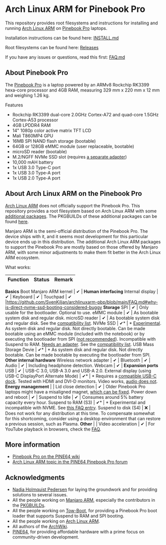 # Arch Linux ARM for Pinebook Pro

This repository provides root filesystems and instructions for installing and running [Arch Linux ARM](https://archlinuxarm.org/) on [Pinebook Pro](https://www.pine64.org/pinebook-pro/) laptops.

Installation instructions can be found here: [INSTALL.md](INSTALL.md)

Root filesystems can be found here: [Releases](https://github.com/SvenKiljan/archlinuxarm-pbp/releases)

If you have any issues or questions, read this first: [FAQ.md](FAQ.md)

## About Pinebook Pro

The [Pinebook Pro](https://www.pine64.org/pinebook-pro/) is a laptop powered by an ARMv8 Rockchip RK3399 hexa-core processor and 4GB RAM, measuring 329 mm x 220 mm x 12 mm and weighing 1.26 kg.

Features

- Rockchip RK3399 dual-core 2.0GHz Cortex-A72 and quad-core 1.5GHz Cortex-A53 processor
- 4GB LPDDR4 RAM
- 14" 1080p color active matrix TFT LCD
- Mali T860MP4 GPU
- 16MB SPI NAND flash storage (bootable)
- 64GB or 128GB eMMC module (user replaceable, bootable)
- microSD reader (bootable)
- M.2/NGFF NVMe SSD slot (requires [a separate adapter](https://pine64.com/product/pinebook-pro-m-2-ngff-nvme-ssd-interface-adapter/?v=0446c16e2e66))
- 10,000 mAH battery
- 1x USB 3.0 Type-C port
- 1x USB 3.0 Type-A port
- 1x USB 2.0 Type-A port

## About Arch Linux ARM on the Pinebook Pro

[Arch Linux ARM](https://archlinuxarm.org/) does not officially support the Pinebook Pro. This repository provides a root filesystem based on Arch Linux ARM with some [additional packages](https://pacman.kiljan.org/archlinuxarm-pbp/os/aarch64/). The PKGBUILDs of these additional packages can be found [here](https://github.com/SvenKiljan/archlinuxarm-pbp-packages).

Manjaro ARM is the semi-official distribution of the Pinebook Pro. The device ships with it, and it seems most development for this particular device ends up in this distribution. The additional Arch Linux ARM packages to support the Pinebook Pro are mostly based on those offered by Manjaro ARM, with some minor adjustments to make them fit better in the Arch Linux ARM ecosystem.

What works:

Function | Status | Remark
--- | --- | ---
**Basics**
Boot Manjaro ARM kernel | ✔ |
**Human interfacing**
Internal display | ✔ |
Keyboard | ✔ |
Touchpad | ✔ |https://github.com/SvenKiljan/archlinuxarm-pbp/blob/main/FAQ.md#why-is-direct-nvme-ssd-booting-considered-buggy
**Storage**
SPI | ✔ | Only usable for the bootloader. Optional to use.
eMMC module | ✔ | As bootable system disk and regular disk.
microSD reader | ✔ | As bootable system disk and regular disk. See the [compatibility list](https://wiki.pine64.org/wiki/Pinebook_Pro_Hardware_Accessory_Compatibility#microSD_Cards).
NVMe SSD | ✔* | * [Experimental](https://wiki.pine64.org/wiki/Pinebook_Pro_Troubleshooting_Guide#NVMe_SSD_issues). As system disk and regular disk. Not directly bootable. Can be made bootable using an eMMC module (included with the notebook) or by executing the bootloader from SPI ([not recommended](https://github.com/SvenKiljan/archlinuxarm-pbp/blob/main/FAQ.md#why-is-direct-nvme-ssd-booting-considered-buggy)). Incompatible with Suspend to RAM. [Needs an adapter](https://pine64.com/product/pinebook-pro-m-2-ngff-nvme-ssd-interface-adapter/). See the [compatibility list](https://wiki.pine64.org/wiki/Pinebook_Pro_Hardware_Accessory_Compatibility#NVMe_SSD_drives).
USB Mass Storage Devie | ✔* | * As system disk and regular disk. Not directly bootable. Can be made bootable by executing the bootloader from SPI.
**Other internal hardware**
Wireless network adapter | ✔ |
Bluetooth | ✔ |
Audio | ✔ | Including headphone detection.
Webcam | ✔ |
**Expansion ports**
USB | ✔ | USB-C 3.0, USB-A 3.0 and USB-A 2.0.
External display (using USB-C DisplayPort Alternate Mode) | ✔* | * Requires a [compatible USB-C dock](https://wiki.pine64.org/wiki/Pinebook_Pro_Hardware_Accessory_Compatibility#USB_C_alternate_mode_DP). Tested with HDMI and DVI-D monitors. Video works, [audio does not](https://forum.manjaro.org/t/no-hdmi-audio-on-pinebook-pro/50203/2).
**Energy management** | |
Lid close detection | ✔ | Older Pinebook Pro laptops might have a misaligned magnet, [which can be fixed](https://wiki.pine64.org/wiki/Pinebook_Pro_Troubleshooting_Guide#Pinebook_Pro_will_not_sleep_with_lid_closed).
Power down and reboot | ✔ |
Suspend to Idle | ✔ | Consumes around 5% battery capacity every hour.
Suspend to RAM (S3) | ✔* | * Experimental and incompatible with NVME. See [this FAQ entry](FAQ.md#why-does-the-system-consume-so-much-energy-when-sleeping).
Suspend to disk (S4) | ❌ | Does not work for any distribution at this time. To compensate somewhat for this shortcoming, consider using a desktop environment that can restore a previous session, such as Plasma.
**Other** |  | 
Video acceleration | ✔ | For YouTube playback in browsers, check the [FAQ](FAQ.md#why-is-youtube-so-slow).

## More information

* [Pinebook Pro on the PINE64 wiki](https://wiki.pine64.org/index.php/Pinebook_Pro)
* [Arch Linux ARM topic in the PINE64 Pinebook Pro forum](https://forum.pine64.org/showthread.php?tid=14238)

## Acknowledgments

* [Nadia Holmquist Pedersen](https://nhp.sh/) for laying the groundwork and for providing solutions to several issues.
* All the people working on [Manjaro ARM](https://manjaro.org/), especially the contributors in the [PKGBUILDs](https://pacman.kiljan.org/archlinuxarm-pbp/).
* All the people working on [Tow-Boot](https://github.com/Tow-Boot/Tow-Boot), for providing a Pinebook Pro boot loader that supports Suspend to RAM and SPI booting.
* All the people working on [Arch Linux ARM](https://archlinuxarm.org/).
* All authors of the [ArchWiki](https://wiki.archlinux.org/).
* [PINE64](https://www.pine64.org/), for providing affordable hardware with a prime focus on community-driven development.
